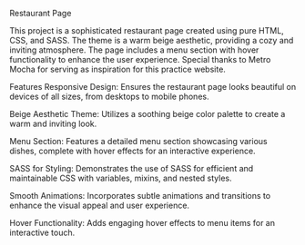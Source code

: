 Restaurant Page

This project is a sophisticated restaurant page created using pure HTML, CSS, and SASS. The theme is a warm beige aesthetic, providing a cozy and inviting atmosphere. The page includes a menu section with hover functionality to enhance the user experience. Special thanks to Metro Mocha for serving as inspiration for this practice website.

Features
Responsive Design: Ensures the restaurant page looks beautiful on devices of all sizes, from desktops to mobile phones.

Beige Aesthetic Theme: Utilizes a soothing beige color palette to create a warm and inviting look.

Menu Section: Features a detailed menu section showcasing various dishes, complete with hover effects for an interactive experience.

SASS for Styling: Demonstrates the use of SASS for efficient and maintainable CSS with variables, mixins, and nested styles.

Smooth Animations: Incorporates subtle animations and transitions to enhance the visual appeal and user experience.

Hover Functionality: Adds engaging hover effects to menu items for an interactive touch.
